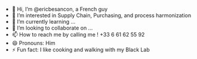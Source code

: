 - 👋 Hi, I’m @ericbesancon, a French guy
- 👀 I’m interested in Supply Chain, Purchasing, and process harmonization
- 🌱 I’m currently learning ...
- 💞️ I’m looking to collaborate on ...
- 📫 How to reach me by calling me ! +33 6 61 62 55 92
- 😄 Pronouns: Him
- ⚡ Fun fact: I like cooking and walking with my Black Lab

<!---
ericbesancon/ericbesancon is a ✨ special ✨ repository because its `README.md` (this file) appears on your GitHub profile.
You can click the Preview link to take a look at your changes.
--->
